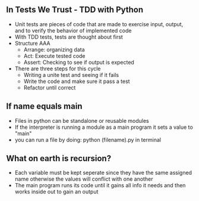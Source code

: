 ## In Tests We Trust - TDD with Python
- Unit tests are pieces of code that are made to exercise input, output, and to verify the behavior of implemented code
- With TDD tests, tests are thought about first
- Structure AAA
  - Arrange: organizing data
  - Act: Execute tested code
  - Assert: Checking to see if output is expected
- There are three steps for this cycle 
  - Writing a unite test and seeing if it fails
  - Write the code and make sure it pass a test
  - Refactor until correct

## If name equals main
- Files in python can be standalone or reusable modules
- If the interpreter is running a module as a main program it sets a value to "main"
- you can run a file by doing: python (filename).py in terminal

## What on earth is recursion?
- Each variable must be kept seperate since they have the same assigned name otherwise the values will conflict with one another
- The main program runs its code until it gains all info it needs and then works inside out to gain an output
